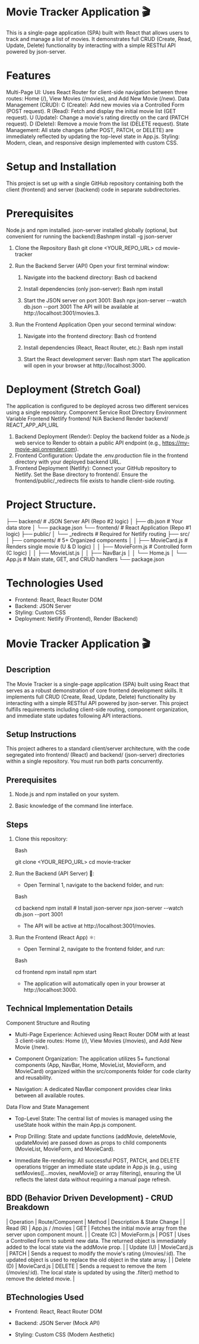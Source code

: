 # Movie Tracker Application 🎬

This is a single-page application (SPA) built with React that allows users to track and manage a list of movies. It demonstrates full CRUD (Create, Read, Update, Delete) functionality by interacting with a simple RESTful API powered by json-server.

# Features
Multi-Page UI: Uses React Router for client-side navigation between three routes: Home (/), View Movies (/movies), and Add New Movie (/new).
Data Management (CRUD):
   C (Create): Add new movies via a Controlled Form (POST request).
   R (Read): Fetch and display the initial movie list (GET request).
   U (Update): Change a movie's rating directly on the card (PATCH request).
   D (Delete): Remove a movie from the list (DELETE request).
State Management: All state changes (after POST, PATCH, or DELETE) are immediately reflected by updating the top-level state in App.js.
Styling: Modern, clean, and responsive design implemented with custom CSS.

# Setup and Installation
This project is set up with a single GitHub repository containing both the client (frontend) and server (backend) code in separate subdirectories.

# Prerequisites
Node.js and npm installed.
json-server installed globally (optional, but convenient for running the backend):Bashnpm install -g json-server
  
  1. Clone the Repository
     Bash
      git clone <YOUR_REPO_URL>
      cd movie-tracker
  
  2. Run the Backend Server (API)
    Open your first terminal window:
      1. Navigate into the backend directory:
         Bash
          cd backend
    
      2. Install dependencies (only json-server):
         Bash
          npm install
    
      3. Start the JSON server on port 3001:
         Bash
          npx json-server --watch db.json --port 3001
      The API will be available at http://localhost:3001/movies.3. 
  
  3. Run the Frontend Application
    Open your second terminal window:
       1. Navigate into the frontend directory:
            Bash
            cd frontend
       
       2. Install dependencies (React, React Router, etc.):
            Bash
            npm install
       
       3. Start the React development server:
            Bash
            npm start
          The application will open in your browser at http://localhost:3000.

# Deployment (Stretch Goal)
The application is configured to be deployed across two different services using a single repository.
  Component   Service  Root Directory  Environment Variable
  Frontend    Netlify  frontend/       N/A
  Backend     Render   backend/        REACT_APP_API_URL
  
  1. Backend Deployment (Render): Deploy the backend folder as a Node.js web service to Render to obtain a public API endpoint (e.g., https://my-movie-api.onrender.com).
  2. Frontend Configuration: Update the .env.production file in the frontend directory with your deployed backend URL.
  3. Frontend Deployment (Netlify):
     Connect your GitHub repository to Netlify.
     Set the Base directory to frontend/.
     Ensure the frontend/public/_redirects file exists to handle client-side routing.

# Project Structure.

   ├── backend/                  # JSON Server API (Repo #2 logic)
   │   ├── db.json               # Your data store
   │   └── package.json
   └── frontend/                 # React Application (Repo #1 logic)
       ├── public/
       │   └── _redirects        # Required for Netlify routing
       ├── src/
       │   ├── components/       # 5+ Organized components
       │   │   ├── MovieCard.js  # Renders single movie (U & D logic)
       │   │   ├── MovieForm.js  # Controlled form (C logic)
       │   │   ├── MovieList.js
       │   │   ├── NavBar.js
       │   │   └── Home.js
       │   └── App.js            # Main state, GET, and CRUD handlers
       └── package.json

# Technologies Used
 - Frontend: React, React Router DOM
 - Backend: JSON Server
 - Styling: Custom CSS
 - Deployment: Netlify (Frontend), Render (Backend)

# Movie Tracker Application 🎬

## Description

The Movie Tracker is a single-page application (SPA) built using React that serves as a robust demonstration of core frontend development skills. It implements full CRUD (Create, Read, Update, Delete) functionality by interacting with a simple RESTful API powered by json-server. This project fulfills requirements including client-side routing, component organization, and immediate state updates following API interactions.

## Setup Instructions

This project adheres to a standard client/server architecture, with the code segregated into frontend/ (React) and backend/ (json-server) directories within a single repository. You must run both parts concurrently.

## Prerequisites
  1. Node.js and npm installed on your system.

  2. Basic knowledge of the command line interface.

## Steps
  1. Clone this repository:

      Bash

       git clone <YOUR_REPO_URL>
       cd movie-tracker

  2. Run the Backend (API Server) 💾:

     - Open Terminal 1, navigate to the backend folder, and run:

      Bash

       cd backend
       npm install  # Install json-server
       npx json-server --watch db.json --port 3001

     - The API will be active at http://localhost:3001/movies.

  3. Run the Frontend (React App) ⚛️:

     - Open Terminal 2, navigate to the frontend folder, and run:

      Bash

       cd frontend
       npm install
       npm start

     - The application will automatically open in your browser at http://localhost:3000.

## Technical Implementation Details
Component Structure and Routing
  - Multi-Page Experience: Achieved using React Router DOM with at least 3 client-side routes: Home (/), View Movies (/movies), and Add New Movie (/new).

  - Component Organization: The application utilizes 5+ functional components (App, NavBar, Home, MovieList, MovieForm, and MovieCard) organized within the src/components folder for code clarity and reusability.

  - Navigation: A dedicated NavBar component provides clear links between all available routes.

Data Flow and State Management
  - Top-Level State: The central list of movies is managed using the useState hook within the main App.js component.

  - Prop Drilling: State and update functions (addMovie, deleteMovie, updateMovie) are passed down as props to child components (MovieList, MovieForm, and MovieCard).

  - Immediate Re-rendering: All successful POST, PATCH, and DELETE operations trigger an immediate state update in App.js (e.g., using setMovies([...movies, newMovie]) or array filtering), ensuring the UI reflects the latest data without requiring a manual page refresh.

## BDD (Behavior Driven Development) - CRUD Breakdown
| Operation	| Route/Component	| Method	| Description & State Change |
| Read (R)	| App.js / /movies | GET | Fetches the initial movie array from the server upon component mount. |
| Create (C) | MovieForm.js | POST | Uses a Controlled Form to submit new data. The returned object is immediately added to the local state via the addMovie prop. |
| Update (U) | MovieCard.js | PATCH | Sends a request to modify the movie's rating (/movies/:id). The updated object is used to replace the old object in the state array. |
| Delete (D) | MovieCard.js | DELETE | Sends a request to remove the item (/movies/:id). The local state is updated by using the .filter() method to remove the deleted movie. |

## BTechnologies Used
 - Frontend: React, React Router DOM

 - Backend: JSON Server (Mock API)

 - Styling: Custom CSS (Modern Aesthetic)